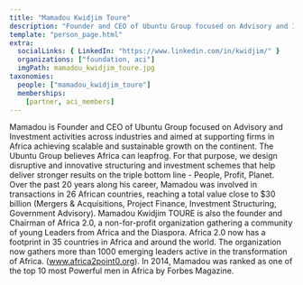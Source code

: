 ```yaml
---
title: "Mamadou Kwidjim Toure"
description: "Founder and CEO of Ubuntu Group focused on Advisory and Investment activities across industries."
template: "person_page.html"
extra:
  socialLinks: { LinkedIn: "https://www.linkedin.com/in/kwidjim/" }
  organizations: ["foundation, aci"]
  imgPath: mamadou_kwidjim_toure.jpg
taxonomies:
  people: ["mamadou_kwidjim_toure"]
  memberships:
    [partner, aci_members]
---
```


Mamadou is Founder and CEO of Ubuntu Group focused on Advisory and Investment activities across industries and aimed at supporting firms in Africa achieving scalable and sustainable growth on the continent. The Ubuntu Group believes Africa can leapfrog. For that purpose, we design disruptive and innovative structuring and investment schemes that help deliver stronger results on the triple bottom line - People, Profit, Planet. Over the past 20 years along his career, Mamadou was involved in transactions in 26 African countries, reaching a total value close to $30 billion (Mergers & Acquisitions, Project Finance, Investment Structuring, Government Advisory). Mamadou Kwidjim TOURE is also the founder and Chairman of Africa 2.0, a non-for-profit organization gathering a community of young Leaders from Africa and the Diaspora. Africa 2.0 now has a footprint in 35 countries in Africa and around the world. The organization now gathers more than 1000 emerging leaders active in the transformation of Africa. (www.africa2point0.org). In 2014, Mamadou was ranked as one of the top 10 most Powerful men in Africa by Forbes Magazine.